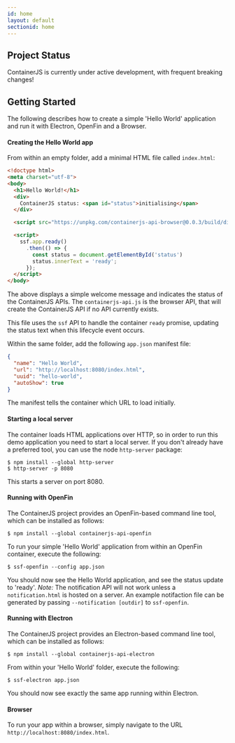 ```yaml
---
id: home
layout: default
sectionid: home
---
```


## Project Status

ContainerJS is currently under active development, with frequent breaking changes!

## Getting Started

The following describes how to create a simple 'Hello World' application and run it with Electron, OpenFin and a Browser.

#### Creating the Hello World app

From within an empty folder, add a minimal HTML file called `index.html`:

```html
<!doctype html>
<meta charset="utf-8">
<body>
  <h1>Hello World!</h1>
  <div>
    ContainerJS status: <span id="status">initialising</span>
  </div>

  <script src="https://unpkg.com/containerjs-api-browser@0.0.3/build/dist/containerjs-api.js"></script>

  <script>
    ssf.app.ready()
      .then(() => {
        const status = document.getElementById('status')
        status.innerText = 'ready';
      });
  </script>
</body>
```

The above displays a simple welcome message and indicates the status of the ContainerJS APIs. The `containerjs-api.js` is the browser API, that will create the ContainerJS API if no API currently exists.

This file uses the `ssf` API to handle the container `ready` promise, updating the status text when this lifecycle event occurs.

Within the same folder, add the following `app.json` manifest file:

```json
{
  "name": "Hello World",
  "url": "http://localhost:8080/index.html",
  "uuid": "hello-world",
  "autoShow": true
}
```

The manifest tells the container which URL to load initially.

#### Starting a local server

The container loads HTML applications over HTTP, so in order to run this demo application you need to start a local server. If you don't already have a preferred tool, you can use the node `http-server` package:

```
$ npm install --global http-server
$ http-server -p 8080
```

This starts a server on port 8080.

#### Running with OpenFin

The ContainerJS project provides an OpenFin-based command line tool, which can be installed as follows:

```
$ npm install --global containerjs-api-openfin
```

To run your simple 'Hello World' application from within an OpenFin container, execute the following:

```
$ ssf-openfin --config app.json
```

You should now see the Hello World application, and see the status update to 'ready'. _Note:_ The notification API
will not work unless a `notification.html` is hosted on a server. An example notifaction file can be generated by passing
`--notification [outdir]` to `ssf-openfin`.

#### Running with Electron

The ContainerJS project provides an Electron-based command line tool, which can be installed as follows:

```
$ npm install --global containerjs-api-electron
```

From within your 'Hello World' folder, execute the following:

```
$ ssf-electron app.json
```

You should now see exactly the same app running within Electron.

#### Browser

To run your app within a browser, simply navigate to the URL `http://localhost:8080/index.html`.
